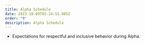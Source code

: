 ```yaml
---
title: Alpha Schedule
date: 2023-10-09T02:24:51.985Z
order: "9"
description: Alpha Schedule
---
```

- Expectations for respectful and inclusive behavior during Alpha.